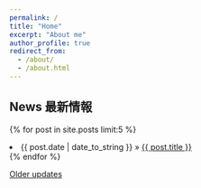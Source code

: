 ```yaml
---
permalink: /
title: "Home"
excerpt: "About me"
author_profile: true
redirect_from: 
  - /about/
  - /about.html
---
```


## News 最新情報

{% for post in site.posts limit:5 %}
  <li><span>{{ post.date | date_to_string }}</span> » <a href="{{ post.url }}" title="{{ post.title }}">{{ post.title }}</a></li>
{% endfor %}

[Older updates](/news/)
